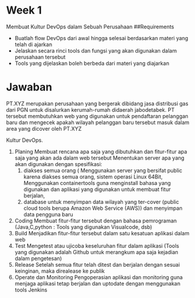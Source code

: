# Week 1
Membuat Kultur DevOps dalam Sebuah Perusahaan
##Requirements
- Buatlah flow DevOps dari awal hingga selesai berdasarkan materi yang telah di ajarkan
- Jelaskan secara rinci tools dan fungsi yang akan digunakan dalam perusahaan tersebut
- Tools yang dijelaskan boleh berbeda dari materi yang diajarkan

# Jawaban
PT.XYZ merupakan perusahaan yang bergerak dibidang jasa distribusi gas dari PGN untuk disalurkan kerumah-rumah didaerah jabodetabek. PT tersebut membutuhkan web yang digunakan untuk pendaftaran pelanggan baru dan mengecek apakah wilayah pelanggan baru tersebut masuk dalam area yang dicover oleh PT.XYZ

Kultur DevOps.
1. Planing
   Membuat rencana apa saja yang dibutuhkan dan fitur-fitur apa saja yang akan ada dalam web tersebut
   Menentukan server apa yang akan digunakan dengan spesifikasi:
      1. diakses semua orang ( Menggunakan server yang bersifat public karena diakses semua orang, sistem operasi Linux 64Bit, Menggunakan containertools guna menginstall bahasa          yang digunakan dan aplikasi yang digunakan untuk membuat fitur berjalan, 
      2. database untuk menyimpan data wilayah yang ter-cover (public cloud tools berupa Amazon Web Service (AWS)) dan menyimpan data pengguna baru 
2. Coding
   Membuat fitur-fitur tersebut dengan bahasa pemrograman (Java,C,python : Tools yang digunakan Visualcode, dsb)
3. Build
   Menjadikan fitur-fitur tersebut dalam satu kesatuan aplikasi dalam web
4. Test
   Mengetest atau ujicoba keseluruhan fitur dalam aplikasi (Tools yang digunakan adalah Github untuk merangkum apa saja kejadian dalam pengetesan)
5. Release
   Setelah semua fitur telah ditest dan berjalan dengan sesuai keinginan, maka direalease ke publik
6. Operate dan Monitoring
   Pengoperasian aplikasi dan monitoring guna menjaga aplikasi tetap berjalan dan uptodate dengan menggunakan tools Jenkins
